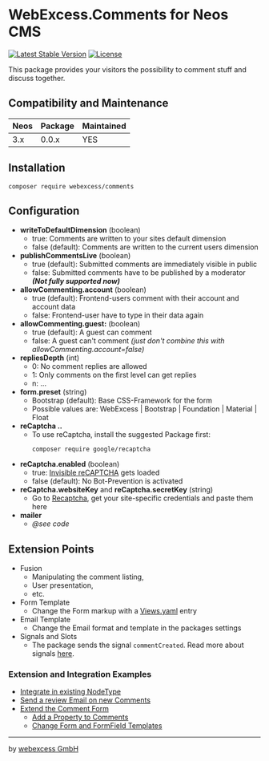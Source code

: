 # WebExcess.Comments for Neos CMS
[![Latest Stable Version](https://poser.pugx.org/webexcess/comments/v/stable)](https://packagist.org/packages/webexcess/comments)
[![License](https://poser.pugx.org/webexcess/comments/license)](https://packagist.org/packages/webexcess/comments)

This package provides your visitors the possibility to comment stuff and discuss together.

## Compatibility and Maintenance

| Neos | Package | Maintained |
|------|---------|------------|
| 3.x  | 0.0.x   | YES        |

## Installation
```
composer require webexcess/comments
```

## Configuration
- **writeToDefaultDimension** (boolean)
  - true: Comments are written to your sites default dimension
  - false (default): Comments are written to the current users dimension
- **publishCommentsLive** (boolean)
  - true (default): Submitted comments are immediately visible in public
  - false: Submitted comments have to be published by a moderator ***(Not fully supported now)***
- **allowCommenting.account** (boolean)
  - true (default): Frontend-users comment with their account and account data
  - false: Frontend-user have to type in their data again
- **allowCommenting.guest:** (boolean)
  - true (default): A guest can comment
  - false: A guest can't comment *(just don't combine this with allowCommenting.account=false)*
- **repliesDepth** (int)
  - 0: No comment replies are allowed
  - 1: Only comments on the first level can get replies
  - n: ...
- **form.preset** (string)
  - Bootstrap (default): Base CSS-Framework for the form
  - Possible values are: WebExcess | Bootstrap | Foundation | Material | Float
- **reCaptcha ..**
  - To use reCaptcha, install the suggested Package first:
    ```
    composer require google/recaptcha
    ```
- **reCaptcha.enabled** (boolean)
  - true: [Invisible reCAPTCHA](https://developers.google.com/recaptcha/docs/invisible) gets loaded
  - false (default): No Bot-Prevention is activated
- **reCaptcha.websiteKey** and **reCaptcha.secretKey** (string)
  - Go to [Recaptcha](https://www.google.com/recaptcha/admin), get your site-specific credentials and paste them here
- **mailer**
  - *@see code*


## Extension Points
- Fusion
  - Manipulating the comment listing,
  - User presentation,
  - etc.
- Form Template
  - Change the Form markup with a [Views.yaml](http://flowframework.readthedocs.io/en/stable/TheDefinitiveGuide/PartIII/ModelViewController.html#configuring-views-through-views-yaml) entry
- Email Template
  - Change the Email format and template in the packages settings
- Signals and Slots
  - The package sends the signal `commentCreated`. Read more about signals [here](http://flowframework.readthedocs.io/en/stable/TheDefinitiveGuide/PartIII/SignalsAndSlots.html).

### Extension and Integration Examples
- [Integrate in existing NodeType](Documentation/Examples/IntegrateInExistingNodeType.md)
- [Send a review Email on new Comments](Documentation/Examples/SendReviewEmail.md)
- [Extend the Comment Form](Documentation/Examples/ExtendTheCommentForm.md)
  - [Add a Property to Comments](Documentation/Examples/ExtendTheCommentForm.md#add-property)
  - [Change Form and FormField Templates](Documentation/Examples/ExtendTheCommentForm.md#change-form-template)


------------------------------------------

by [webexcess GmbH](https://webexcess.ch/)
